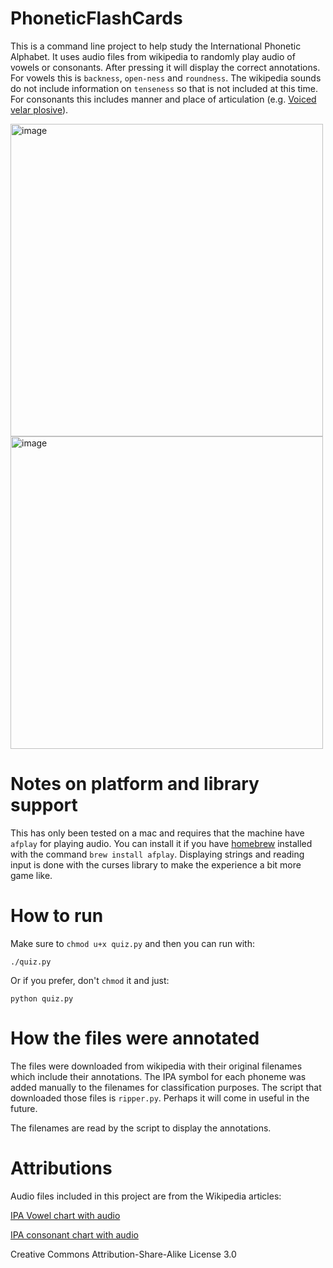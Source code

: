 # PhoneticFlashCards
This is a command line project to help study the International Phonetic Alphabet. It uses audio files from wikipedia to randomly play audio of vowels or consonants. After pressing <ENTER> it will display the correct annotations. For vowels this is `backness`, `open-ness` and `roundness`. The wikipedia sounds do not include information on `tenseness` so that is not included at this time. For consonants this includes manner and place of articulation (e.g. [Voiced velar plosive](https://en.wikipedia.org/wiki/Voiced_velar_plosive)).

<img width="500" alt="image" src="https://github.com/joshstephenson/PhoneticFlashCards/assets/11002/1579eb87-28de-448a-8f7a-3159226e0880">
<img width="500" alt="image" src="https://github.com/joshstephenson/PhoneticFlashCards/assets/11002/d118eb37-9d51-4916-a641-fd92c20fad5a">

# Notes on platform and library support
This has only been tested on a mac and requires that the machine have `afplay` for playing audio. You can install it if you have [homebrew](https://brew.sh/) installed with the command `brew install afplay`.
Displaying strings and reading input is done with the curses library to make the experience a bit more game like.

# How to run
Make sure to `chmod u+x quiz.py` and then you can run with:
```
./quiz.py
```

Or if you prefer, don't `chmod` it and just:
```
python quiz.py
```

# How the files were annotated
The files were downloaded from wikipedia with their original filenames which include their annotations. The IPA symbol for each phoneme was added manually to the filenames for classification purposes. The script that downloaded those files is `ripper.py`. Perhaps it will come in useful in the future.

The filenames are read by the script to display the annotations.

# Attributions

Audio files included in this project are from the Wikipedia articles: 

[IPA Vowel chart with audio](https://en.wikipedia.org/wiki/IPA_vowel_chart_with_audio)

[IPA consonant chart with audio](https://en.wikipedia.org/wiki/IPA_consonant_chart_with_audio)

Creative Commons Attribution-Share-Alike License 3.0
